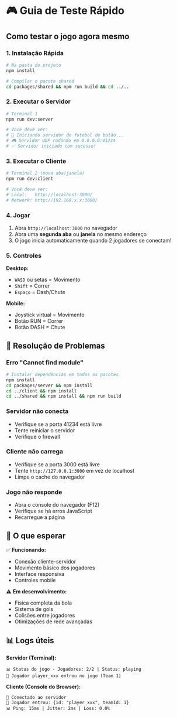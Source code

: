 # 🎮 Guia de Teste Rápido

## Como testar o jogo agora mesmo

### 1. Instalação Rápida
```bash
# Na pasta do projeto
npm install

# Compilar o pacote shared
cd packages/shared && npm run build && cd ../..
```

### 2. Executar o Servidor
```bash
# Terminal 1
npm run dev:server

# Você deve ver:
# 🚀 Iniciando servidor de futebol de botão...
# 🎮 Servidor UDP rodando em 0.0.0.0:41234
# ✅ Servidor iniciado com sucesso!
```

### 3. Executar o Cliente
```bash
# Terminal 2 (nova aba/janela)
npm run dev:client

# Você deve ver:
# Local:   http://localhost:3000/
# Network: http://192.168.x.x:3000/
```

### 4. Jogar
1. Abra `http://localhost:3000` no navegador
2. Abra uma **segunda aba** ou **janela** no mesmo endereço
3. O jogo inicia automaticamente quando 2 jogadores se conectam!

### 5. Controles

**Desktop:**
- `WASD` ou setas = Movimento
- `Shift` = Correr
- `Espaço` = Dash/Chute

**Mobile:**
- Joystick virtual = Movimento
- Botão RUN = Correr  
- Botão DASH = Chute

## 🐛 Resolução de Problemas

### Erro "Cannot find module"
```bash
# Instalar dependências em todos os pacotes
npm install
cd packages/server && npm install
cd ../client && npm install
cd ../shared && npm install && npm run build
```

### Servidor não conecta
- Verifique se a porta 41234 está livre
- Tente reiniciar o servidor
- Verifique o firewall

### Cliente não carrega
- Verifique se a porta 3000 está livre
- Tente `http://127.0.0.1:3000` em vez de localhost
- Limpe o cache do navegador

### Jogo não responde
- Abra o console do navegador (F12)
- Verifique se há erros JavaScript
- Recarregue a página

## 🎯 O que esperar

✅ **Funcionando:**
- Conexão cliente-servidor
- Movimento básico dos jogadores
- Interface responsiva
- Controles mobile

⚠️ **Em desenvolvimento:**
- Física completa da bola
- Sistema de gols
- Colisões entre jogadores
- Otimizações de rede avançadas

## 📊 Logs úteis

**Servidor (Terminal):**
```
📊 Status do jogo - Jogadores: 2/2 | Status: playing
👋 Jogador player_xxx entrou no jogo (Team 1)
```

**Cliente (Console do Browser):**
```
🔗 Conectado ao servidor
👋 Jogador entrou: {id: "player_xxx", teamId: 1}
📊 Ping: 15ms | Jitter: 2ms | Loss: 0.0%
```

